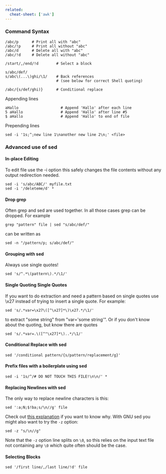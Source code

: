 ```yaml
---
related:
  cheat-sheet: ['awk']
---
```


### Command Syntax

    /abc/p      # Print all with "abc"
    /abc/!p     # Print all without "abc"
    /abc/d      # Delete all with "abc"
    /abc/!d     # Delete all without "abc"

    /start/,/end/!d        # Select a block

    s/abc/def/
    s/abc\(...\)ghi/\1/    # Back references 
                           # (see below for correct Shell quoting)

    /abc/{s/def/ghi)}      # Conditional replace

Appending lines

    aHallo                   # Append 'Hallo' after each line
    5 aHallo                 # Append 'Hallo' after line #5
    $ aHallo                 # Append 'Hallo' to end of file
    
Prepending lines

    sed -i '1s;^;new line 1\nanother new line 2\n;' <file>

### Advanced use of sed

#### In-place Editing

To edit file use the -i option this safely changes the file contents
without any output redirection needed.

    sed -i 's/abc/ABC/' myfile.txt
    sed -i '/deleteme/d' *

#### Drop grep

Often grep and sed are used together. In all those cases grep can be
dropped. For example

    grep "pattern" file | sed "s/abc/def/"

can be written as

    sed -n "/pattern/p; s/abc/def/"

#### Grouping with sed

Always use single quotes!

    sed 's/^.*\(pattern\).*/\1/'

#### Single Quoting Single Quotes

If you want to do extraction and need a pattern based on single quotes
use \\x27 instead of trying to insert a single quote. For example:

    sed 's/.*var=\x27\([^\x27]*\)\x27.*/\1/'

to extract "some string" from "var='some string'". Or if you don't know
about the quoting, but know there are quotes

    sed 's/.*var=.\([^"\x27]*\)..*/\1/'

#### Conditional Replace with sed

    sed '/conditional pattern/{s/pattern/replacement/g}'

#### Prefix files with a boilerplate using sed

    sed -i '1s/^/# DO NOT TOUCH THIS FILE!\n\n/' *

#### Replacing Newlines with sed

The only way to replace newline characters is this:

    sed ':a;N;$!ba;s/\n//g' file

Check out [this explanation](/Removing-newlines-with-sed) if you want to
know why. With GNU sed you might also want to try the `-z` option:

    sed -z "s/\n//g"
    
Note that the `-z` option line splits on `\0`, so this relies on the input
text file not containing any `\0` which quite often should be the case.

#### Selecting Blocks

    sed '/first line/,/last line/!d' file
